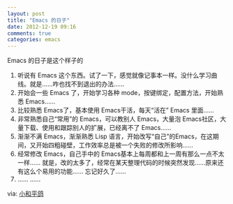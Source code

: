 ```yaml
---
layout: post
title: "Emacs 的日子"
date: 2012-12-19 09:16
comments: true
categories: emacs
---
```


Emacs 的日子是这个样子的  
1. 听说有 Emacs 这个东西。试了一下，感觉就像记事本一样。没什么学习曲线。就是……咋也找不到退出的办法……  
2. 开始会一些 Emacs 了，开始学习各种 mode，按键绑定，配置方法，开始熟悉 Emacs……  
3. 比较熟悉 Emacs了，基本使用 Emacs干活，每天“活在” Emacs 里面……  
4. 非常熟悉自己“常用”的 Emacs，可以教别人 Emacs，大量泡 Emacs社区，大量下载、使用和跟踪别人的扩展，已经离不了 Emacs……  
5. 渐渐不满 Emacs，渐渐熟悉 Lisp 语言，开始改写“自己”的Emacs，在这期间，又开始四粗碰壁，工作效率总是被一个失败的修改所影响……  
6. 经常修改 Emacs，自己手中的 Emacs基本上每周都和上一周有那么一点不太一样…… 就是，改的太多了，经常在某天整理代码的时候突然发现……原来还有这么个易用的功能…… 忘记好久了……  
7. …… ……  
<!--more-->  
via: [小和平鸽](http://www.cnblogs.com/doveyoung/)  
